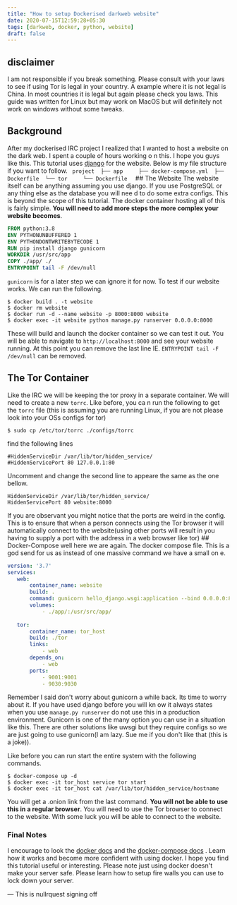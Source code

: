 ```yaml
---
title: "How to setup Dockerised darkweb website"
date: 2020-07-15T12:59:28+05:30
tags: [darkweb, docker, python, website]
draft: false
---
```


## __disclaimer__
I am not responsible if you break something. Please consult with your laws to see if using Tor is legal in your country. A example where it is not legal is China. In most countries it is legal but again please check you laws. This guide was written for Linux but may work on MacOS but will definitely not work on windows without some tweaks. 


## Background 
After my dockerised IRC project I realized that I wanted to host a website on the dark web. I spent a couple of hours working o
n this. I hope you guys like this. This tutorial uses [django](https://www.djangoproject.com/) for the website. Below is my file structure if you want to follow.  ```  project  ├── app     ├── docker-compose.yml  ├── Dockerfile  └── tor     └── Dockerfile   ```  ## The Website  The website itself can be anything assuming you use django. If you use PostgreSQL or any thing else as the database you will nee
d to do some extra configs. This is beyond the scope of this tutorial. The docker container hosting all of this is fairly simple. __You will need to add more steps the more complex your website becomes__. 
```Dockerfile 
FROM python:3.8 
ENV PYTHONUNBUFFERED 1 
ENV PYTHONDONTWRITEBYTECODE 1 
RUN pip install django gunicorn 
WORKDIR /usr/src/app 
COPY ./app/ ./ 
ENTRYPOINT tail -F /dev/null 
``` 
`gunicorn` is for a later step we can ignore it for now. To test if our website works. We can run the following. 
```shell 
$ docker build . -t website 
$ docker rm website 
$ docker run -d --name website -p 8000:8000 website 
$ docker exec -it website python manage.py runserver 0.0.0.0:8000 
``` 
These will build and launch the docker container so we can test it out. You will be able to navigate to `http://localhost:8000`
and see your website running. At this point you can remove the last line IE. `ENTRYPOINT tail -F /dev/null` can be removed. 

## The Tor Container 
Like the IRC we will be keeping the tor proxy in a separate container. We will need to create a new `torrc`. Like before, you ca
n run the following to get the `torrc` file (this is assuming you are running Linux, if you are not please look into your OSs configs for tor) 
```shell 
$ sudo cp /etc/tor/torrc ./configs/torrc 
``` 
find the following lines 
``` 
#HiddenServiceDir /var/lib/tor/hidden_service/ 
#HiddenServicePort 80 127.0.0.1:80 
``` 
Uncomment and change the second line to appeare the same as the one bellow. 
``` 
HiddenServiceDir /var/lib/tor/hidden_service/ 
HiddenServicePort 80 website:8000 
``` 
If you are observant you might notice that the ports are weird in the config. This is to ensure that when a person connects using the Tor browser it will automatically connect to the website(using other ports will result in you having to supply a port with the address in a web browser like tor)   ## Docker-Compose  well here we are again. The docker compose file. This is a god send for us as instead of one massive command we have a small on
e. 
```docker-compose.yml 
version: '3.7' 
services:  
   web: 
       container_name: website 
       build: . 
       command: gunicorn hello_django.wsgi:application --bind 0.0.0.0:8000 
       volumes:  
           - ./app/:/usr/src/app/ 
    
   tor: 
       container_name: tor_host 
       build: ./tor 
       links:  
           - web 
       depends_on:  
           - web 
       ports:  
           - 9001:9001 
           - 9030:9030 
``` 

Remember I said don't worry about gunicorn a while back. Its time to worry about it. If you have used django before you will kn
ow it always states when you use `manage.py runserver` do not use this in a production environment. Gunicorn is one of the many
option you can use in a situation like this. There are other solutions like uwsgi but they require configs so we are just going to use gunicorn(I am lazy. Sue me if you don't like that (this is a joke)).  

Like before you can run start the entire system with the following commands. 
```shell 
$ docker-compose up -d 
$ docker exec -it tor_host service tor start 
$ docker exec -it tor_host cat /var/lib/tor/hidden_service/hostname 
``` 
You will get a .onion link from the last command. __You will not be able to use this in a regular browser__. You will need to use the Tor browser to connect to the website. With some luck you will be able to connect to the website.  

### Final Notes 
I encourage to look the [docker docs](https://docs.docker.com/) and the [docker-compose docs](https://docs.docker.com/compose/)
. Learn how it works and become more confident with using docker. I hope you find this tutorial useful or interesting. Please note just using docker doesn't make your server safe. Please learn how to setup fire walls you can use to lock down your server.

— This is nullrquest signing off